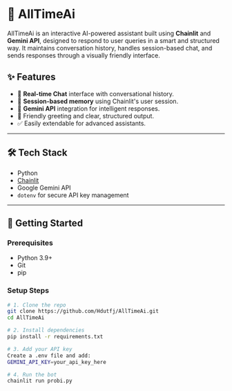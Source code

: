 # 🤖 AllTimeAi

AllTimeAi is an interactive AI-powered assistant built using **Chainlit** and **Gemini API**, designed to respond to user queries in a smart and structured way. It maintains conversation history, handles session-based chat, and sends responses through a visually friendly interface.


## ✨ Features

- 🔁 **Real-time Chat** interface with conversational history.
- 🤝 **Session-based memory** using Chainlit's user session.
- 🤖 **Gemini API** integration for intelligent responses.
- 💬 Friendly greeting and clear, structured output.
- ✅ Easily extendable for advanced assistants.

---

## 🛠️ Tech Stack

- Python
- [Chainlit](https://docs.chainlit.io/)
- Google Gemini API
- `dotenv` for secure API key management

---

## 🚀 Getting Started

### Prerequisites

- Python 3.9+
- Git
- pip

### Setup Steps

```bash
# 1. Clone the repo
git clone https://github.com/Hdutfj/AllTimeAi.git
cd AllTimeAi

# 2. Install dependencies
pip install -r requirements.txt

# 3. Add your API key
Create a .env file and add:
GEMINI_API_KEY=your_api_key_here

# 4. Run the bot
chainlit run probi.py



